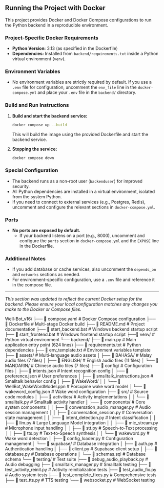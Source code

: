 ## Running the Project with Docker

This project provides Docker and Docker Compose configurations to run the Python backend in a reproducible environment.

### Project-Specific Docker Requirements
- **Python Version:** 3.13 (as specified in the Dockerfile)
- **Dependencies:** Installed from `backend/requirements.txt` inside a Python virtual environment (`venv`).

### Environment Variables
- No environment variables are strictly required by default. If you use a `.env` file for configuration, uncomment the `env_file` line in the `docker-compose.yml` and place your `.env` file in the `backend/` directory.

### Build and Run Instructions
1. **Build and start the backend service:**
   ```sh
   docker compose up --build
   ```
   This will build the image using the provided Dockerfile and start the backend service.

2. **Stopping the service:**
   ```sh
   docker compose down
   ```

### Special Configuration
- The backend runs as a non-root user (`backenduser`) for improved security.
- All Python dependencies are installed in a virtual environment, isolated from the system Python.
- If you need to connect to external services (e.g., Postgres, Redis), uncomment and configure the relevant sections in `docker-compose.yml`.

### Ports
- **No ports are exposed by default.**
  - If your backend listens on a port (e.g., 8000), uncomment and configure the `ports` section in `docker-compose.yml` and the `EXPOSE` line in the Dockerfile.

### Additional Notes
- If you add database or cache services, also uncomment the `depends_on` and `networks` sections as needed.
- For environment-specific configuration, use a `.env` file and reference it in the compose file.

---
*This section was updated to reflect the current Docker setup for the backend. Please ensure your local configuration matches any changes you make to the Docker or Compose files.*

Well-Bot_v16/
├── 📄 compose.yaml                    # Docker Compose configuration
├── 📄 Dockerfile                     # Multi-stage Docker build
├── 📄 README.md                      # Project documentation
├── 📄 start_backend.bat              # Windows backend startup script
├── 📄 start_frontend.bat             # Windows frontend startup script
├──📁 venv/                          # Python virtual environment
└── backend/
	├── 📄 main.py                        # Main application entry point (624 lines)
	├── 📄 requirements.txt               # Python dependencies
	├── 📄 env_template.txt               # Environment variables template
	├── 📁 assets/                        # Multi-language audio assets
	│   ├── 📁 BAHASA/                    # Malay audio files (7 files)
	│   ├── 📁 ENGLISH/                   # English audio files (11 files)
	│   └── 📁 MANDARIN/                  # Chinese audio files (7 files)
	├── 📁 config/                        # Configuration files
   │   ├── 📄 intents.json               # Intent recognition config
   │   ├── 📄 preference.json            # User preferences
   │   ├── 📄 smalltalk_instructions.json # Smalltalk behavior config
   │   ├── 📁 WakeWord/
   │   │   └── 📄 WellBot_WakeWordModel.ppn # Porcupine wake word model
   │   └── 📄 wakeword_config.json       # Wake word configuration
   ├── 📁 src/                           # Source code modules
   │   ├── 📁 activities/                # Activity implementations
   │   │   └── 📄 smalltalk.py           # Smalltalk activity handler
   │   ├── 📁 components/                # Core system components
   │   │   ├── 📄 conversation_audio_manager.py # Audio session management
   │   │   ├── 📄 conversation_session.py # Conversation state management
   │   │   ├── 📄 intent_detection.py    # Intent classification
   │   │   ├── 📄 llm.py                 # Large Language Model integration
   │   │   ├── 📄 mic_stream.py          # Microphone input handling
   │   │   ├── 📄 stt.py                 # Speech-to-Text processing
   │   │   ├── 📄 tts.py                 # Text-to-Speech synthesis
   │   │   └── 📄 wakeword.py            # Wake word detection
   │   ├── 📄 config_loader.py           # Configuration management
   │   └── 📁 supabase/                  # Database integration
   │       ├── 📄 auth.py                # Authentication handling
   │       ├── 📄 client.py              # Supabase client setup
   │       ├── 📄 database.py            # Database operations
   │       └── 📄 schemas.sql            # Database schema
   └── 📁 testing/                       # Test suite
       ├── 📄 debug_audio_playback.py    # Audio debugging
       ├── 📄 smalltalk_manager.py       # Smalltalk testing
       ├── 📄 test_activity_reinit.py    # Activity reinitialization tests
       ├── 📄 test_audio_fix.py          # Audio system tests
       ├── 📄 test_complete_fixes.py     # Comprehensive tests
       ├── 📄 test_tts.py                # TTS testing
       └── 📄 websocket.py               # WebSocket testing